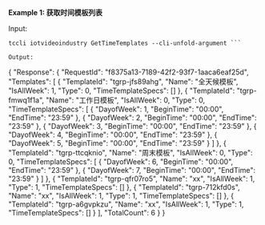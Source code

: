**Example 1: 获取时间模板列表**



Input: 

```
tccli iotvideoindustry GetTimeTemplates --cli-unfold-argument ```

Output: 
```
{
    "Response": {
        "RequestId": "f8375a13-7189-42f2-93f7-1aaca6eaf25d",
        "Templates": [
            {
                "TemplateId": "tgrp-jfs89ahg",
                "Name": "全天候模板",
                "IsAllWeek": 1,
                "Type": 0,
                "TimeTemplateSpecs": []
            },
            {
                "TemplateId": "tgrp-fmwq1f1a",
                "Name": "工作日模板",
                "IsAllWeek": 0,
                "Type": 0,
                "TimeTemplateSpecs": [
                    {
                        "DayofWeek": 1,
                        "BeginTime": "00:00",
                        "EndTime": "23:59"
                    },
                    {
                        "DayofWeek": 2,
                        "BeginTime": "00:00",
                        "EndTime": "23:59"
                    },
                    {
                        "DayofWeek": 3,
                        "BeginTime": "00:00",
                        "EndTime": "23:59"
                    },
                    {
                        "DayofWeek": 4,
                        "BeginTime": "00:00",
                        "EndTime": "23:59"
                    },
                    {
                        "DayofWeek": 5,
                        "BeginTime": "00:00",
                        "EndTime": "23:59"
                    }
                ]
            },
            {
                "TemplateId": "tgrp-ttcqknio",
                "Name": "周末模板",
                "IsAllWeek": 0,
                "Type": 0,
                "TimeTemplateSpecs": [
                    {
                        "DayofWeek": 6,
                        "BeginTime": "00:00",
                        "EndTime": "23:59"
                    },
                    {
                        "DayofWeek": 7,
                        "BeginTime": "00:00",
                        "EndTime": "23:59"
                    }
                ]
            },
            {
                "TemplateId": "tgrp-qfr07ro5",
                "Name": "xx",
                "IsAllWeek": 1,
                "Type": 1,
                "TimeTemplateSpecs": []
            },
            {
                "TemplateId": "tgrp-712kfd0s",
                "Name": "xx",
                "IsAllWeek": 1,
                "Type": 1,
                "TimeTemplateSpecs": []
            },
            {
                "TemplateId": "tgrp-a6gvpkzu",
                "Name": "xx",
                "IsAllWeek": 1,
                "Type": 1,
                "TimeTemplateSpecs": []
            }
        ],
        "TotalCount": 6
    }
}
```

